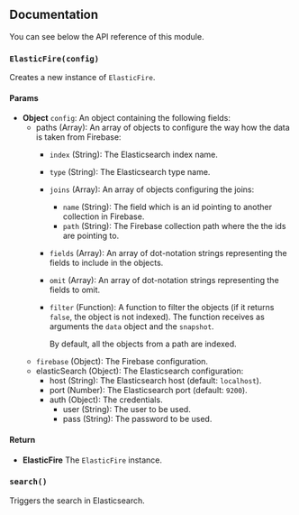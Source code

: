 ## Documentation

You can see below the API reference of this module.

### `ElasticFire(config)`
Creates a new instance of `ElasticFire`.

#### Params
- **Object** `config`: An object containing the following fields:
   - paths (Array): An array of objects to configure the way how the
     data is taken from Firebase:
       - `index` (String): The Elasticsearch index name.
       - `type` (String): The Elasticsearch type name.
       - `joins` (Array): An array of objects configuring the joins:
           - `name` (String): The field which is an id pointing to
             another collection in Firebase.
           - `path` (String): The Firebase collection path where
             the the ids are pointing to.
       - `fields` (Array): An array of dot-notation strings
         representing the fields to include in the objects.
       - `omit` (Array): An array of dot-notation strings
         representing the fields to omit.
       - `filter` (Function): A function to filter the objects (if it
         returns `false`, the object is not indexed). The function
         receives as arguments the `data` object and the `snapshot`.

         By default, all the objects from a path are indexed.
   - `firebase` (Object): The Firebase configuration.
   - elasticSearch (Object): The Elasticsearch configuration:
       - host (String): The Elasticsearch host (default: `localhost`).
       - port (Number): The Elasticsearch port (default: `9200`).
       - auth (Object): The credentials.
          - user (String): The user to be used.
          - pass (String): The password to be used.

#### Return
- **ElasticFire** The `ElasticFire` instance.

### `search()`
Triggers the search in Elasticsearch.

